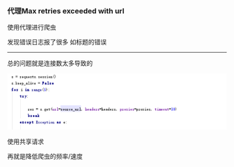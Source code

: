 ### 代理Max retries exceeded with url

使用代理进行爬虫

发现错误日志报了很多 如标题的错误

------

总的问题就是连接数太多导致的

![image-20200729174609412](%E5%9B%BE%E7%89%87/image-20200729174609412.png)

使用共享请求

再就是降低爬虫的频率/速度